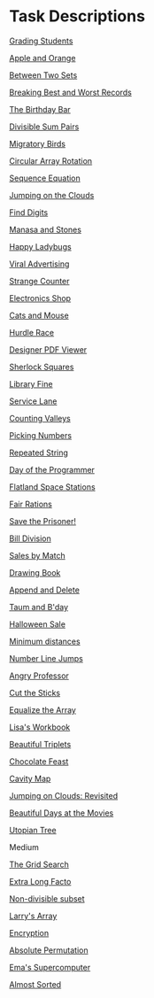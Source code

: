 # Task Descriptions

<a href = "https://www.hackerrank.com/challenges/grading/problem">Grading Students</a>

<a href = "https://www.hackerrank.com/challenges/apple-and-orange/problem">Apple and Orange</a>

<a href = "https://www.hackerrank.com/challenges/between-two-sets/problem">Between Two Sets</a>

<a href = "https://www.hackerrank.com/challenges/breaking-best-and-worst-records/problem">Breaking Best and Worst Records</a>

<a href = "https://www.hackerrank.com/challenges/the-birthday-bar/problem">The Birthday Bar</a>

<a href = "https://www.hackerrank.com/challenges/divisible-sum-pairs/problem">Divisible Sum Pairs</a>

<a href = "https://www.hackerrank.com/challenges/migratory-birds/problem">Migratory Birds</a>

<a href = "https://www.hackerrank.com/challenges/circular-array-rotation/problem">Circular Array Rotation</a>

<a href = "https://www.hackerrank.com/challenges/permutation-equation/problem">Sequence Equation</a>

<a href = "https://www.hackerrank.com/challenges/jumping-on-the-clouds">Jumping on the Clouds</a>

<a href = "https://www.hackerrank.com/challenges/find-digits/problem">Find Digits</a>

<a href = "https://www.hackerrank.com/challenges/manasa-and-stones/problem">Manasa and Stones<a>

<a href = "https://www.hackerrank.com/challenges/happy-ladybugs/problem">Happy Ladybugs</a>

<a href = "https://www.hackerrank.com/challenges/strange-advertising/problem">Viral Advertising</a>

<a href = "https://www.hackerrank.com/challenges/strange-code/problem">Strange Counter</a>

<a href = "https://www.hackerrank.com/challenges/electronics-shop/problem">Electronics Shop</a>

<a href = "https://www.hackerrank.com/challenges/cats-and-a-mouse/problem">Cats and Mouse</a>

<a href = "https://www.hackerrank.com/challenges/the-hurdle-race/problem">Hurdle Race</a>

<a href = "https://www.hackerrank.com/challenges/designer-pdf-viewer/problem">Designer PDF Viewer</a>

<a href = "https://www.hackerrank.com/challenges/sherlock-and-squares/problem">Sherlock Squares</a>

<a href = "https://www.hackerrank.com/challenges/library-fine/problem">Library Fine</a>

<a href = "https://www.hackerrank.com/challenges/service-lane/problem">Service Lane</a>

<a href = "https://www.hackerrank.com/challenges/counting-valleys/problem">Counting Valleys</a>

<a href = "https://www.hackerrank.com/challenges/picking-numbers/problem">Picking Numbers</a>

<a href = "https://www.hackerrank.com/challenges/repeated-string/problem">Repeated String</a>

<a href = "https://www.hackerrank.com/challenges/day-of-the-programmer/problem">Day of the Programmer</a>

<a href = "https://www.hackerrank.com/challenges/flatland-space-stations/problem">Flatland Space Stations</a>

<a href = "https://www.hackerrank.com/challenges/fair-rations/problem">Fair Rations</a>

<a href = "https://www.hackerrank.com/challenges/save-the-prisoner/problem">Save the Prisoner!</a>

<a href = "https://www.hackerrank.com/challenges/bon-appetit/problem">Bill Division</a>

<a href = "https://www.hackerrank.com/challenges/sock-merchant/problem">Sales by Match</a>

<a href = "https://www.hackerrank.com/challenges/drawing-book/problem">Drawing Book</a>

<a href = "https://www.hackerrank.com/challenges/append-and-delete/problem">Append and Delete</a>

<a href = "https://www.hackerrank.com/challenges/taum-and-bday/problem">Taum and B'day</a>

<a href = "https://www.hackerrank.com/challenges/halloween-sale/problem">Halloween Sale</a>

<a href = "https://www.hackerrank.com/challenges/minimum-distances/problem">Minimum distances</a>

<a href = "https://www.hackerrank.com/challenges/kangaroo/problem">Number Line Jumps</a>

<a href = "https://www.hackerrank.com/challenges/angry-professor/problem">Angry Professor</a>

<a href = "https://www.hackerrank.com/challenges/cut-the-sticks/problem">Cut the Sticks</a>

<a href = "https://www.hackerrank.com/challenges/equality-in-a-array/problem">Equalize the Array</a>

<a href = "https://www.hackerrank.com/challenges/lisa-workbook/problem">Lisa's Workbook</a>

<a href = "https://www.hackerrank.com/challenges/beautiful-triplets/problem">Beautiful Triplets</a>

<a href = "https://www.hackerrank.com/challenges/chocolate-feast/problem">Chocolate Feast</a>

<a href = "https://www.hackerrank.com/challenges/cavity-map/problem">Cavity Map</a>

<a href = "https://www.hackerrank.com/challenges/jumping-on-the-clouds-revisited/problem">Jumping on Clouds: Revisited</a>

<a href = "https://www.hackerrank.com/challenges/beautiful-days-at-the-movies/problem">Beautiful Days at the Movies</a>

<a href = "https://www.hackerrank.com/challenges/utopian-tree/problem">Utopian Tree</a>

Medium

<a href = "https://www.hackerrank.com/challenges/the-grid-search/problem">The Grid Search</a>

<a href = "https://www.hackerrank.com/challenges/extra-long-factorials/problem">Extra Long Facto</a>

<a href = "https://www.hackerrank.com/challenges/non-divisible-subset/problem">Non-divisible subset</a>

<a href = "https://www.hackerrank.com/challenges/larrys-array/problem">Larry's Array</a>

<a href = "https://www.hackerrank.com/challenges/encryption/problem">Encryption</a>

<a href = "https://www.hackerrank.com/challenges/absolute-permutation/problem">Absolute Permutation</a>

<a href = "https://www.hackerrank.com/challenges/two-pluses/problem">Ema's Supercomputer</a>

<a href = "https://www.hackerrank.com/challenges/almost-sorted/problem">Almost Sorted</a>

